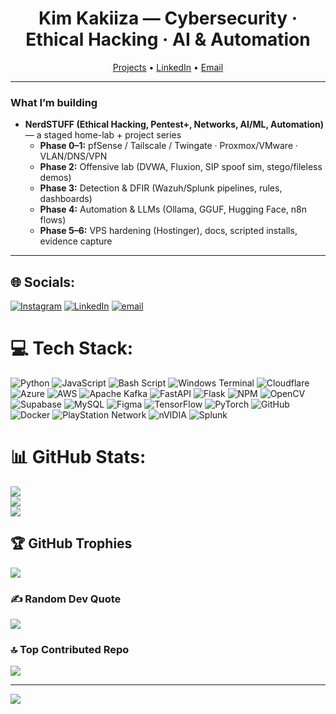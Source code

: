 <!-- Profile README for @kakiizart -->
<h1 align="center">Kim Kakiiza — Cybersecurity · Ethical Hacking · AI & Automation</h1>

<p align="center">
  <a href="https://github.com/kakiizart?tab=repositories">Projects</a> •
  <a href="https://linkedin.com/in/Kim-Kakiiza">LinkedIn</a> •
  <a href="mailto:kimkakiiza@gmail.com">Email</a>
</p>

---

### What I’m building
- **NerdSTUFF (Ethical Hacking, Pentest+, Networks, AI/ML, Automation)** — a staged home-lab + project series  
  - **Phase 0–1:** pfSense / Tailscale / Twingate · Proxmox/VMware · VLAN/DNS/VPN  
  - **Phase 2:** Offensive lab (DVWA, Fluxion, SIP spoof sim, stego/fileless demos)  
  - **Phase 3:** Detection & DFIR (Wazuh/Splunk pipelines, rules, dashboards)  
  - **Phase 4:** Automation & LLMs (Ollama, GGUF, Hugging Face, n8n flows)  
  - **Phase 5–6:** VPS hardening (Hostinger), docs, scripted installs, evidence capture

---

## 🌐 Socials:
[![Instagram](https://img.shields.io/badge/Instagram-%23E4405F.svg?logo=Instagram&logoColor=white)](https://instagram.com/kakiizarrt) [![LinkedIn](https://img.shields.io/badge/LinkedIn-%230077B5.svg?logo=linkedin&logoColor=white)](https://linkedin.com/in/Kim-Kakiiza) [![email](https://img.shields.io/badge/Email-D14836?logo=gmail&logoColor=white)](mailto:kimkakiiza@gmail.com) 

# 💻 Tech Stack:
![Python](https://img.shields.io/badge/python-3670A0?style=for-the-badge&logo=python&logoColor=ffdd54) ![JavaScript](https://img.shields.io/badge/javascript-%23323330.svg?style=for-the-badge&logo=javascript&logoColor=%23F7DF1E) ![Bash Script](https://img.shields.io/badge/bash_script-%23121011.svg?style=for-the-badge&logo=gnu-bash&logoColor=white) ![Windows Terminal](https://img.shields.io/badge/Windows%20Terminal-%234D4D4D.svg?style=for-the-badge&logo=windows-terminal&logoColor=white) ![Cloudflare](https://img.shields.io/badge/Cloudflare-F38020?style=for-the-badge&logo=Cloudflare&logoColor=white) ![Azure](https://img.shields.io/badge/azure-%230072C6.svg?style=for-the-badge&logo=microsoftazure&logoColor=white) ![AWS](https://img.shields.io/badge/AWS-%23FF9900.svg?style=for-the-badge&logo=amazon-aws&logoColor=white) ![Apache Kafka](https://img.shields.io/badge/Apache%20Kafka-000?style=for-the-badge&logo=apachekafka) ![FastAPI](https://img.shields.io/badge/FastAPI-005571?style=for-the-badge&logo=fastapi) ![Flask](https://img.shields.io/badge/flask-%23000.svg?style=for-the-badge&logo=flask&logoColor=white) ![NPM](https://img.shields.io/badge/NPM-%23CB3837.svg?style=for-the-badge&logo=npm&logoColor=white) ![OpenCV](https://img.shields.io/badge/opencv-%23white.svg?style=for-the-badge&logo=opencv&logoColor=black) ![Supabase](https://img.shields.io/badge/Supabase-3ECF8E?style=for-the-badge&logo=supabase&logoColor=white) ![MySQL](https://img.shields.io/badge/mysql-4479A1.svg?style=for-the-badge&logo=mysql&logoColor=white) ![Figma](https://img.shields.io/badge/figma-%23F24E1E.svg?style=for-the-badge&logo=figma&logoColor=white) ![TensorFlow](https://img.shields.io/badge/TensorFlow-%23FF6F00.svg?style=for-the-badge&logo=TensorFlow&logoColor=white) ![PyTorch](https://img.shields.io/badge/PyTorch-%23EE4C2C.svg?style=for-the-badge&logo=PyTorch&logoColor=white) ![GitHub](https://img.shields.io/badge/github-%23121011.svg?style=for-the-badge&logo=github&logoColor=white) ![Docker](https://img.shields.io/badge/docker-%230db7ed.svg?style=for-the-badge&logo=docker&logoColor=white) ![PlayStation Network](https://img.shields.io/badge/PSN-%230070D1.svg?style=for-the-badge&logo=Playstation&logoColor=white) ![nVIDIA](https://img.shields.io/badge/nVIDIA-%2376B900.svg?style=for-the-badge&logo=nVIDIA&logoColor=white) ![Splunk](https://img.shields.io/badge/splunk-%23000000.svg?style=for-the-badge&logo=splunk&logoColor=white)

# 📊 GitHub Stats:
![](https://github-readme-stats.vercel.app/api?username=kakiizart&theme=dark&hide_border=false&include_all_commits=true&count_private=true)<br/>
![](https://nirzak-streak-stats.vercel.app/?user=kakiizart&theme=dark&hide_border=false)<br/>
![](https://github-readme-stats.vercel.app/api/top-langs/?username=kakiizart&theme=dark&hide_border=false&include_all_commits=true&count_private=true&layout=compact)

## 🏆 GitHub Trophies
![](https://github-profile-trophy.vercel.app/?username=kakiizart&theme=radical&no-frame=true&no-bg=true&margin-w=4)

### ✍️ Random Dev Quote
![](https://quotes-github-readme.vercel.app/api?type=horizontal&theme=radical)

### 🔝 Top Contributed Repo
![](https://github-contributor-stats.vercel.app/api?username=kakiizart&limit=5&theme=dark&combine_all_yearly_contributions=true)

---

[![](https://visitcount.itsvg.in/api?id=kakiizart&icon=0&color=0)](https://visitcount.itsvg.in)



